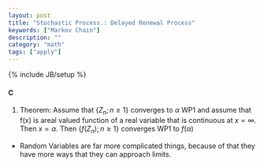 ```yaml
---
layout: post 
title: "Stochastic Process.: Delayed Renewal Process"
keywords: ["Markov Chain"] 
description: ""
category: "math"
tags: ["apply"]
---
```

{% include JB/setup %}

#### C
1. Theorem: Assume that $\{Z_n; n\geq 1\}$ converges to $\alpha$ WP1 and assume
   that f(x) is areal valued function of a real variable that is continuous at
   $x=\infty$. Then $x=\alpha$. Then $\{f(Z_n);n\geq 1\}$ converges WP1 to
   $f(\alpha)$
- Random Variables are far more complicated things, because of that they have more
ways that they can approach limits.
